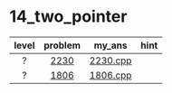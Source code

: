 # 14_two_pointer
| level | problem | my_ans | hint |
| :--: | :--: | :--: | :--: |
| ? | [2230](https://www.acmicpc.net/problem/2230) | [2230.cpp](./2230/2230.cpp) |  |
| ? | [1806](https://www.acmicpc.net/problem/1806) | [1806.cpp](./1806/1806.cpp) |  |
